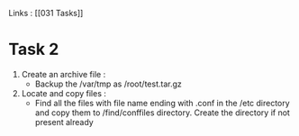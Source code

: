 Links : [[031 Tasks]]

# Task 2

1. Create an archive file :
	- Backup the /var/tmp as /root/test.tar.gz
2. Locate and copy files :
	- Find all the files with file name ending with .conf in the /etc directory and copy them to /find/conffiles directory. Create the directory if not present already